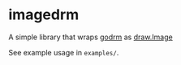 # imagedrm

A simple library that wraps [godrm](https://github.com/kytart/godrm) as [draw.Image](https://pkg.go.dev/image/draw#Image)

See example usage in `examples/`.
